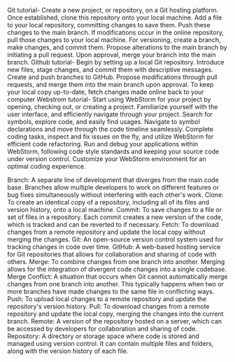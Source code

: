 Git tutorial- Create a new project, or repository, on a Git hosting platform. Once established, clone this repository onto your local machine. Add a file to your local repository, committing changes to save them. Push these changes to the main branch. If modifications occur in the online repository, pull those changes to your local machine. For versioning, create a branch, make changes, and commit them. Propose alterations to the main branch by initiating a pull request. Upon approval, merge your branch into the main branch.
Github tutorial- Begin by setting up a local Git repository. Introduce new files, stage changes, and commit them with descriptive messages. Create and push branches to GitHub. Propose modifications through pull requests, and merge them into the main branch upon approval. To keep your local copy up-to-date, fetch changes made online back to your computer
Webstrom tutorial- Start using WebStorm for your project by opening, checking out, or creating a project. Familiarize yourself with the user interface, and efficiently navigate through your project. Search for symbols, explore code, and easily find usages. Navigate to symbol declarations and move through the code timeline seamlessly. Complete coding tasks, inspect and fix issues on the fly, and utilize WebStorm for efficient code refactoring. Run and debug your applications within WebStorm, following code style standards and keeping your source code under version control. Customize your WebStorm environment for an optimal coding experience.


Branch: A separate line of development that diverges from the main code base. Branches allow multiple developers to work on different features or bug fixes simultaneously without interfering with each other's work.
Clone: To create an identical copy of a repository, including all of its files and version history, onto a local machine.
Commit: To save changes to a file or set of files in a repository. Each commit creates a new version of the code, which is tracked and can be reverted to if necessary.
Fetch: To download changes from a remote repository and update the local copy without merging the changes.
Git: An open-source version control system used for tracking changes in code over time.
GitHub: A web-based hosting service for Git repositories that allows for collaboration and sharing of code with others.
Merge: To combine changes from one branch into another. Merging allows for the integration of divergent code changes into a single codebase.
Merge Conflict: A situation that occurs when Git cannot automatically merge changes from one branch into another. This typically happens when two or more branches have made changes to the same file in conflicting ways.
Push: To upload local changes to a remote repository and update the repository's version history.
Pull: To download changes from a remote repository and update the local copy, merging the changes into the current branch.
Remote: A version of the repository hosted on a server, which can be accessed by developers for collaboration and sharing of code.
Repository: A directory or storage space where code is stored and managed using version control. It can contain multiple files and folders, along with the version history of each file.





